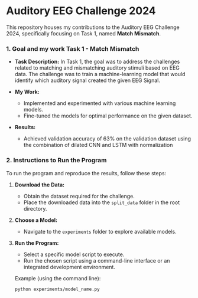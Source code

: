# Auditory EEG Challenge 2024

This repository houses my contributions to the Auditory EEG Challenge 2024, specifically focusing on Task 1, named **Match Mismatch**.

### 1. Goal and my work Task 1 - Match Mismatch
- **Task Description:** In Task 1, the goal was to address the challenges related to matching and mismatching auditory stimuli based on EEG data. The challenge was to train a machine-learning model that would identify which auditory signal created the given EEG Signal.  

- **My Work:**
  - Implemented and experimented with various machine learning models.
  - Fine-tuned the models for optimal performance on the given dataset.

- **Results:**
  - Achieved validation accuracy of 63% on the validation dataset using the combination of dilated CNN and LSTM with normalization


### 2. Instructions to Run the Program

To run the program and reproduce the results, follow these steps:

1. **Download the Data:**
   - Obtain the dataset required for the challenge.
   - Place the downloaded data into the `split_data` folder in the root directory.

2. **Choose a Model:**
   - Navigate to the `experiments` folder to explore available models.

3. **Run the Program:**
   - Select a specific model script to execute.
   - Run the chosen script using a command-line interface or an integrated development environment.

   Example (using the command line):
   ```bash
   python experiments/model_name.py
